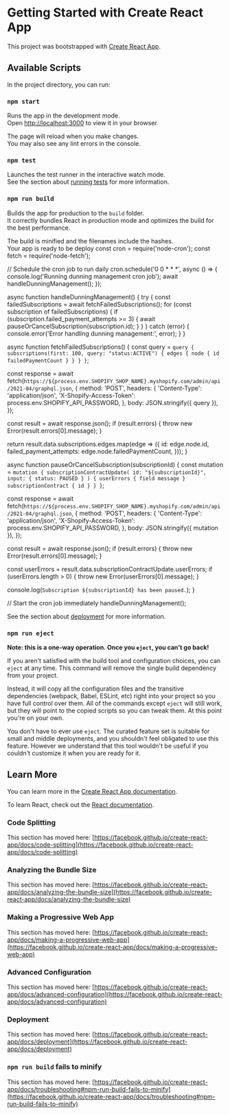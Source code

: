 # Getting Started with Create React App

This project was bootstrapped with [Create React App](https://github.com/facebook/create-react-app).

## Available Scripts

In the project directory, you can run:

### `npm start`

Runs the app in the development mode.\
Open [http://localhost:3000](http://localhost:3000) to view it in your browser.

The page will reload when you make changes.\
You may also see any lint errors in the console.

### `npm test`

Launches the test runner in the interactive watch mode.\
See the section about [running tests](https://facebook.github.io/create-react-app/docs/running-tests) for more information.

### `npm run build`

Builds the app for production to the `build` folder.\
It correctly bundles React in production mode and optimizes the build for the best performance.

The build is minified and the filenames include the hashes.\
Your app is ready to be deploy
const cron = require('node-cron');
const fetch = require('node-fetch');

// Schedule the cron job to run daily
cron.schedule('0 0 * * *', async () => {
  console.log('Running dunning management cron job');
  await handleDunningManagement();
});

async function handleDunningManagement() {
  try {
    const failedSubscriptions = await fetchFailedSubscriptions();
    for (const subscription of failedSubscriptions) {
      if (subscription.failed_payment_attempts >= 3) {
        await pauseOrCancelSubscription(subscription.id);
      }
    }
  } catch (error) {
    console.error('Error handling dunning management:', error);
  }
}

async function fetchFailedSubscriptions() {
  const query = `
    query {
      subscriptions(first: 100, query: "status:ACTIVE") {
        edges {
          node {
            id
            failedPaymentCount
          }
        }
      }
    }
  `;

  const response = await fetch(`https://${process.env.SHOPIFY_SHOP_NAME}.myshopify.com/admin/api/2021-04/graphql.json`, {
    method: 'POST',
    headers: {
      'Content-Type': 'application/json',
      'X-Shopify-Access-Token': process.env.SHOPIFY_API_PASSWORD,
    },
    body: JSON.stringify({ query }),
  });

  const result = await response.json();
  if (result.errors) {
    throw new Error(result.errors[0].message);
  }

  return result.data.subscriptions.edges.map(edge => ({
    id: edge.node.id,
    failed_payment_attempts: edge.node.failedPaymentCount,
  }));
}

async function pauseOrCancelSubscription(subscriptionId) {
  const mutation = `
    mutation {
      subscriptionContractUpdate(
        id: "${subscriptionId}",
        input: {
          status: PAUSED
        }
      ) {
        userErrors {
          field
          message
        }
        subscriptionContract {
          id
        }
      }
    }
  `;

  const response = await fetch(`https://${process.env.SHOPIFY_SHOP_NAME}.myshopify.com/admin/api/2021-04/graphql.json`, {
    method: 'POST',
    headers: {
      'Content-Type': 'application/json',
      'X-Shopify-Access-Token': process.env.SHOPIFY_API_PASSWORD,
    },
    body: JSON.stringify({ mutation }),
  });

  const result = await response.json();
  if (result.errors) {
    throw new Error(result.errors[0].message);
  }

  const userErrors = result.data.subscriptionContractUpdate.userErrors;
  if (userErrors.length > 0) {
    throw new Error(userErrors[0].message);
  }

  console.log(`Subscription ${subscriptionId} has been paused.`);
}

// Start the cron job immediately
handleDunningManagement();



See the section about [deployment](https://facebook.github.io/create-react-app/docs/deployment) for more information.

### `npm run eject`

**Note: this is a one-way operation. Once you `eject`, you can't go back!**

If you aren't satisfied with the build tool and configuration choices, you can `eject` at any time. This command will remove the single build dependency from your project.

Instead, it will copy all the configuration files and the transitive dependencies (webpack, Babel, ESLint, etc) right into your project so you have full control over them. All of the commands except `eject` will still work, but they will point to the copied scripts so you can tweak them. At this point you're on your own.

You don't have to ever use `eject`. The curated feature set is suitable for small and middle deployments, and you shouldn't feel obligated to use this feature. However we understand that this tool wouldn't be useful if you couldn't customize it when you are ready for it.

## Learn More

You can learn more in the [Create React App documentation](https://facebook.github.io/create-react-app/docs/getting-started).

To learn React, check out the [React documentation](https://reactjs.org/).

### Code Splitting

This section has moved here: [https://facebook.github.io/create-react-app/docs/code-splitting](https://facebook.github.io/create-react-app/docs/code-splitting)

### Analyzing the Bundle Size

This section has moved here: [https://facebook.github.io/create-react-app/docs/analyzing-the-bundle-size](https://facebook.github.io/create-react-app/docs/analyzing-the-bundle-size)

### Making a Progressive Web App

This section has moved here: [https://facebook.github.io/create-react-app/docs/making-a-progressive-web-app](https://facebook.github.io/create-react-app/docs/making-a-progressive-web-app)

### Advanced Configuration

This section has moved here: [https://facebook.github.io/create-react-app/docs/advanced-configuration](https://facebook.github.io/create-react-app/docs/advanced-configuration)

### Deployment

This section has moved here: [https://facebook.github.io/create-react-app/docs/deployment](https://facebook.github.io/create-react-app/docs/deployment)

### `npm run build` fails to minify

This section has moved here: [https://facebook.github.io/create-react-app/docs/troubleshooting#npm-run-build-fails-to-minify](https://facebook.github.io/create-react-app/docs/troubleshooting#npm-run-build-fails-to-minify)
